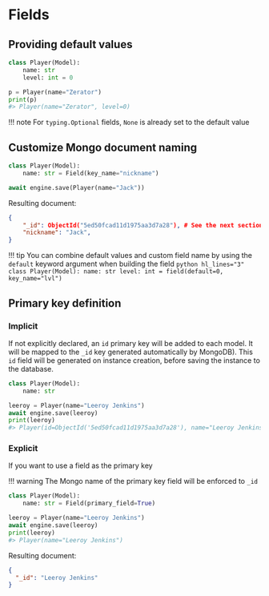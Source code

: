 # Fields

## Providing default values

```python hl_lines="3"
class Player(Model):
    name: str
    level: int = 0

p = Player(name="Zerator")
print(p)
#> Player(name="Zerator", level=0)

```

<!-- prettier-ignore -->
!!! note
    For `typing.Optional` fields, `None` is already set to the default value

## Customize Mongo document naming

```python hl_lines="2"
class Player(Model):
    name: str = Field(key_name="nickname")

await engine.save(Player(name="Jack"))
```

Resulting document:

```json
{
    "_id": ObjectId("5ed50fcad11d1975aa3d7a28"), # See the next section for more details
    "nickname": "Jack",
}
```

<!-- prettier-ignore -->
!!! tip
    You can combine default values and custom field name by using the `default` keyword argument when building the field
    ``` python hl_lines="3"
    class Player(Model):
        name: str
        level: int = field(default=0, key_name="lvl")
    ```

## Primary key definition

### Implicit

If not explicitly declared, an `id` primary key will be added to each model. It will be mapped to the `_id` key generated automatically by MongoDB).
This `id` field will be generated on instance creation, before saving the instance to the database.

```python
class Player(Model):
    name: str

leeroy = Player(name="Leeroy Jenkins")
await engine.save(leeroy)
print(leeroy)
#> Player(id=ObjectId('5ed50fcad11d1975aa3d7a28'), name="Leeroy Jenkins")
```

### Explicit

If you want to use a field as the primary key

<!-- prettier-ignore -->
!!! warning
    The Mongo name of the primary key field will be enforced to `_id`

```python hl_lines="2"
class Player(Model):
    name: str = Field(primary_field=True)

leeroy = Player(name="Leeroy Jenkins")
await engine.save(leeroy)
print(leeroy)
#> Player(name="Leeroy Jenkins")

```

Resulting document:

```json
{
  "_id": "Leeroy Jenkins"
}
```
